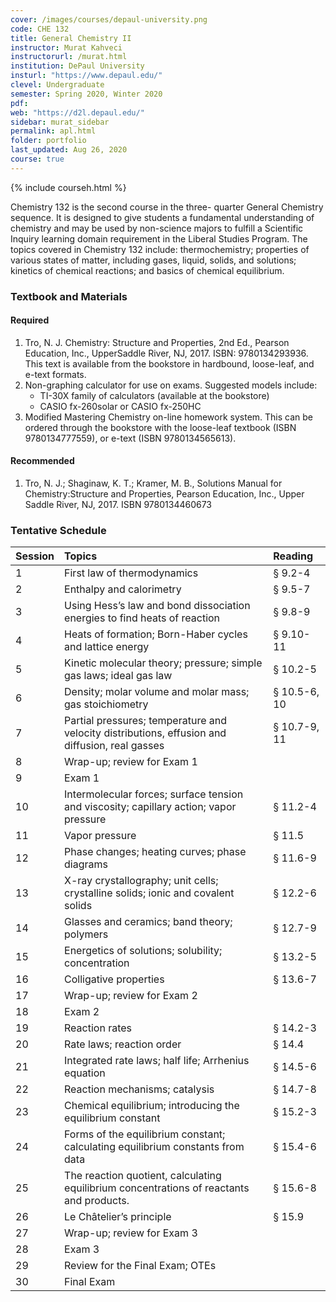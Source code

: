 ```yaml
---
cover: /images/courses/depaul-university.png
code: CHE 132
title: General Chemistry II
instructor: Murat Kahveci
instructorurl: /murat.html
institution: DePaul University
insturl: "https://www.depaul.edu/"
clevel: Undergraduate
semester: Spring 2020, Winter 2020
pdf:
web: "https://d2l.depaul.edu/"
sidebar: murat_sidebar
permalink: apl.html
folder: portfolio
last_updated: Aug 26, 2020
course: true
---
```

{% include courseh.html %}

Chemistry 132 is the second course in the three- quarter General Chemistry sequence. It is designed to give students a fundamental understanding of chemistry and may be used by non-science majors to fulfill a Scientific Inquiry learning domain requirement in the Liberal Studies Program. The topics covered in Chemistry 132 include: thermochemistry; properties of various states of matter, including gases, liquid, solids, and solutions; kinetics of chemical reactions; and basics of chemical equilibrium.

### Textbook and Materials

#### Required

1. Tro, N. J. Chemistry: Structure and Properties, 2nd Ed., Pearson Education, Inc., UpperSaddle River, NJ, 2017. ISBN: 9780134293936. This text is available from the bookstore in hardbound, loose-leaf, and e-text formats.
2. Non-graphing calculator for use on exams. Suggested models include:
    * TI-30X family of calculators (available at the bookstore)
    * CASIO fx-260solar or CASIO fx-250HC
3. Modified Mastering Chemistry on-line homework system. This can be ordered through the bookstore with the loose-leaf textbook (ISBN 9780134777559), or e-text (ISBN 9780134565613).

#### Recommended

1. Tro, N. J.; Shaginaw, K. T.; Kramer, M. B., Solutions Manual for Chemistry:Structure and Properties, Pearson Education, Inc., Upper Saddle River, NJ, 2017. ISBN 9780134460673

### Tentative Schedule 

| Session      | Topics | Reading |
|:-------|:-------| :-------|
|  1  |  First law of thermodynamics | &sect; 9.2-4 |
|  2 | Enthalpy and calorimetry  | &sect; 9.5-7  |
|  3 | Using Hess’s law and bond dissociation energies to find heats of reaction | &sect; 9.8-9 |
|  4 | Heats of formation; Born-Haber cycles and lattice energy | &sect; 9.10-11 |
|  5 | Kinetic molecular theory; pressure; simple gas laws; ideal gas law | &sect; 10.2-5 |
|  6 | Density; molar volume and molar mass; gas stoichiometry | &sect; 10.5-6, 10 |
|  7 | Partial pressures; temperature and velocity distributions, effusion and diffusion, real gasses | &sect; 10.7-9, 11 |
|  8 | Wrap-up; review for Exam 1 | |
|  9 | Exam 1 |  |
|  10 | Intermolecular forces; surface tension and viscosity; capillary action; vapor pressure | &sect; 11.2-4 |
|  11 | Vapor pressure | &sect; 11.5 |
|  12 | Phase changes; heating curves; phase diagrams | &sect; 11.6-9 |
|  13 | X-ray crystallography; unit cells; crystalline solids; ionic and covalent solids | &sect; 12.2-6 |
|  14 | Glasses and ceramics; band theory; polymers | &sect; 12.7-9 |
|  15 | Energetics of solutions; solubility; concentration | &sect; 13.2-5 |
|  16 | Colligative properties | &sect; 13.6-7 |
|  17 | Wrap-up; review for Exam 2 | |
|  18 | Exam 2 |  |
|  19 | Reaction rates | &sect; 14.2-3 |
|  20 | Rate laws; reaction order | &sect; 14.4 |
|  21 | Integrated rate laws; half life; Arrhenius equation | &sect; 14.5-6 |
|  22 | Reaction mechanisms; catalysis | &sect; 14.7-8 |
|  23 | Chemical equilibrium; introducing the equilibrium constant | &sect; 15.2-3 |
|  24 | Forms of the equilibrium constant; calculating equilibrium constants from data | &sect; 15.4-6 |
|  25 | The reaction quotient, calculating equilibrium concentrations of reactants and products. | &sect; 15.6-8 |
|  26 | Le Châtelier’s principle | &sect; 15.9 |
|  27 | Wrap-up; review for Exam 3 | |
|  28 | Exam 3 |  |
|  29 | Review for the Final Exam; OTEs | |
|  30 | Final Exam |  |